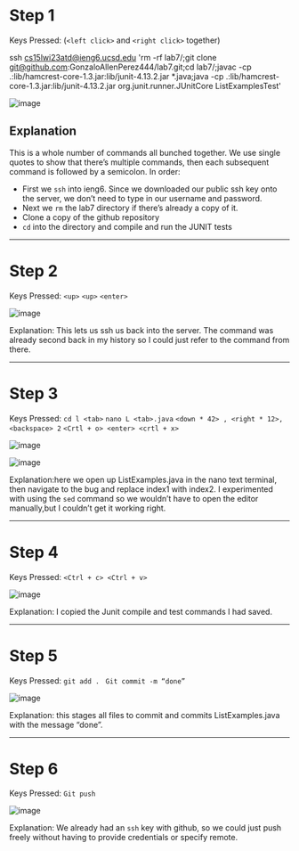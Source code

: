 Step 1
===

Keys Pressed: (`<left click>` and `<right click>` together)

ssh cs15lwi23atd@ieng6.ucsd.edu 'rm -rf lab7/;git clone git@github.com:GonzaloAllenPerez444/lab7.git;cd lab7/;javac -cp .:lib/hamcrest-core-1.3.jar:lib/junit-4.13.2.jar *.java;java -cp .:lib/hamcrest-core-1.3.jar:lib/junit-4.13.2.jar org.junit.runner.JUnitCore ListExamplesTest'

![image](https://user-images.githubusercontent.com/106555298/221093220-42e8c28b-48f9-445a-9904-b4fc66c63d5b.png)

Explanation
---

This is a whole number of commands all bunched together. We use single quotes to show that there’s multiple commands, then each subsequent command is followed by a semicolon. In order:
* First we `ssh` into ieng6. Since we downloaded our public ssh key onto the server, we don’t need to type in our username and password.
* Next we `rm` the lab7 directory if there’s already a copy of it.
* Clone a copy of the github repository
* `cd` into the directory and compile and run the JUNIT tests 

---

Step 2
===

Keys Pressed:  `<up>` `<up>` `<enter>`

![image](https://user-images.githubusercontent.com/106555298/221093733-10bdc17d-259e-464c-a88c-749b771bf565.png)

Explanation:
This lets us ssh us back into the server. The command was already second back in my history so I could just refer to the command from there.

---

Step 3
===

Keys Pressed:
`cd l <tab>`
`nano L <tab>.java`
`<down * 42> , <right * 12>, <backspace> 2`
`<Crtl + o> <enter> <crtl + x>`

![image](https://user-images.githubusercontent.com/106555298/221094097-cf3d80dc-878a-4a63-b7db-32e25a2bd3a4.png)

![image](https://user-images.githubusercontent.com/106555298/221094131-3ee42877-ea62-48d0-9c0c-4bf533d6e3da.png)

Explanation:here we open up ListExamples.java in the nano text terminal, then navigate to the bug and replace index1 with index2. I experimented with using the `sed` command so we wouldn’t have to open the editor manually,but I couldn’t get it working right.

---

Step 4
===

Keys Pressed: `<Ctrl + c> <Ctrl + v>`

![image](https://user-images.githubusercontent.com/106555298/221094929-af1d4999-dd5b-4924-b907-c8f296f52f7a.png)

Explanation: I copied the Junit compile and test commands I had saved.

---

Step 5
===

Keys Pressed:
`git add . `
`Git commit -m “done” `

![image](https://user-images.githubusercontent.com/106555298/221095034-a7f68ad7-25e0-476c-9ce7-3bbfb0eceadb.png)

Explanation: this stages all files to commit and commits ListExamples.java with the message “done”.

---

Step 6
===

Keys Pressed:
`Git push`

![image](https://user-images.githubusercontent.com/106555298/221095181-a281298f-b509-44fb-a3eb-86e3d7383db0.png)


Explanation: We already had an `ssh` key with github, so we could just push freely without having to provide credentials or specify remote.


